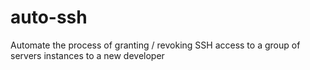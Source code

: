 # auto-ssh
Automate the process of granting / revoking SSH access to a group of servers instances to a new developer
